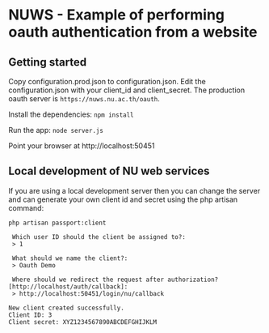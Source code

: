 # NUWS - Example of performing oauth authentication from a website

## Getting started

Copy configuration.prod.json to configuration.json. Edit the configuration.json with your client_id and client_secret. The production oauth server is `https://nuws.nu.ac.th/oauth`.

Install the dependencies: `npm install`

Run the app: `node server.js`

Point your browser at http://localhost:50451


## Local development of NU web services

If you are using a local development server then you can change the server and can generate your own client id and secret using the php artisan command:

```
php artisan passport:client

 Which user ID should the client be assigned to?:
 > 1

 What should we name the client?:
 > Oauth Demo

 Where should we redirect the request after authorization? [http://localhost/auth/callback]:
 > http://localhost:50451/login/nu/callback

New client created successfully.
Client ID: 3
Client secret: XYZ1234567890ABCDEFGHIJKLM
```
